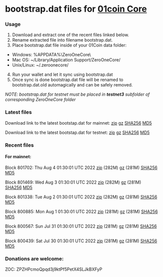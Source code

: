 # bootstrap.dat files for [01coin Core](https://01coin.io)

### Usage

1. Download and extract one of the recent files linked below.
2. Rename extracted file into filename bootstrap.dat.
3. Place bootstrap.dat file inside of your 01Coin data folder:
 - Windows: %APPDATA%\ZeroOneCore\
 - Mac OS: ~/Library/Application Support/ZeroOneCore/
 - Unix/Linux: ~/.zeroonecore/
4. Run your wallet and let it sync using bootstrap.dat
5. Once sync is done bootstrap.dat file will be renamed to bootstrap.dat.old automagically and can be safely removed.

_NOTE: bootstrap.dat for testnet must be placed in **testnet3** subfolder of corresponding ZeroOneCore folder_

### Latest files
Download link to the latest bootstap.dat for mainnet: [zip](https://files.01coin.io/mainnet/bootstrap.dat.zip) [gz](https://files.01coin.io/mainnet/bootstrap.dat.tar.gz) [SHA256](https://files.01coin.io/mainnet/sha256.txt) [MD5](https://files.01coin.io/mainnet/md5.txt)

Download link to the latest bootstap.dat for testnet: [zip](https://files.01coin.io/testnet/bootstrap.dat.zip) [gz](https://files.01coin.io/testnet/bootstrap.dat.tar.gz) [SHA256](https://files.01coin.io/testnet/sha256.txt) [MD5](https://files.01coin.io/testnet/md5.txt)

### Recent files

#### For mainnet:

Block 801702: Thu Aug  4 01:30:01 UTC 2022 [zip](https://files.01coin.io/mainnet/2022-08-04/bootstrap.dat.zip) (282M) [gz](https://files.01coin.io/mainnet/2022-08-04/bootstrap.dat.tar.gz) (281M) [SHA256](https://files.01coin.io/mainnet/2022-08-04/sha256.txt) [MD5](https://files.01coin.io/mainnet/2022-08-04/md5.txt)

Block 801469: Wed Aug  3 01:30:01 UTC 2022 [zip](https://files.01coin.io/mainnet/2022-08-03/bootstrap.dat.zip) (282M) [gz](https://files.01coin.io/mainnet/2022-08-03/bootstrap.dat.tar.gz) (281M) [SHA256](https://files.01coin.io/mainnet/2022-08-03/sha256.txt) [MD5](https://files.01coin.io/mainnet/2022-08-03/md5.txt)

Block 801338: Tue Aug  2 01:30:01 UTC 2022 [zip](https://files.01coin.io/mainnet/2022-08-02/bootstrap.dat.zip) (282M) [gz](https://files.01coin.io/mainnet/2022-08-02/bootstrap.dat.tar.gz) (281M) [SHA256](https://files.01coin.io/mainnet/2022-08-02/sha256.txt) [MD5](https://files.01coin.io/mainnet/2022-08-02/md5.txt)

Block 800885: Mon Aug  1 01:30:01 UTC 2022 [zip](https://files.01coin.io/mainnet/2022-08-01/bootstrap.dat.zip) (281M) [gz](https://files.01coin.io/mainnet/2022-08-01/bootstrap.dat.tar.gz) (281M) [SHA256](https://files.01coin.io/mainnet/2022-08-01/sha256.txt) [MD5](https://files.01coin.io/mainnet/2022-08-01/md5.txt)

Block 800567: Sun Jul 31 01:30:01 UTC 2022 [zip](https://files.01coin.io/mainnet/2022-07-31/bootstrap.dat.zip) (281M) [gz](https://files.01coin.io/mainnet/2022-07-31/bootstrap.dat.tar.gz) (281M) [SHA256](https://files.01coin.io/mainnet/2022-07-31/sha256.txt) [MD5](https://files.01coin.io/mainnet/2022-07-31/md5.txt)

Block 800439: Sat Jul 30 01:30:01 UTC 2022 [zip](https://files.01coin.io/mainnet/2022-07-30/bootstrap.dat.zip) (281M) [gz](https://files.01coin.io/mainnet/2022-07-30/bootstrap.dat.tar.gz) (281M) [SHA256](https://files.01coin.io/mainnet/2022-07-30/sha256.txt) [MD5](https://files.01coin.io/mainnet/2022-07-30/md5.txt)


### Donations are welcome:

ZOC: ZPZHPcmoQpqd3j9ktPf5PetX4SLJkBXFyP
